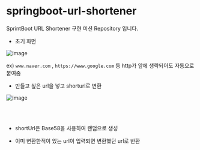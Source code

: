 # springboot-url-shortener
SprintBoot URL Shortener 구현 미션 Repository 입니다.

- 초기 화면

![image](https://user-images.githubusercontent.com/58356031/187134050-e1a72229-08d8-41bc-8770-10429cbb3021.png)

ex) `www.naver.com` , `https://www.google.com` 등 http가 앞에 생략되어도 자동으로 붙여줌


- 만들고 싶은 url을 넣고 shorturl로 변환

![image](https://user-images.githubusercontent.com/58356031/187133991-4883f51d-b8e5-412d-bdad-39ce89132600.png)

<br/><br/>

- shortUrl은 Base58을 사용하여 랜덤으로 생성

- 이미 변환한적이 있는 url이 입력되면 변환했던 url로 반환

